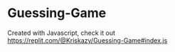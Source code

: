 # Guessing-Game
Created with Javascript, check it out 
https://replit.com/@Kriskazy/Guessing-Game#index.js
